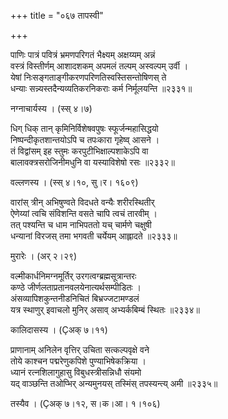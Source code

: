 +++
title = "०६७ तापस्वी"

+++


पाणिः पात्रं पवित्रं भ्रमणपरिगतं भैक्ष्यम् अक्षय्यम् अन्नं  
वस्त्रं विस्तीर्णम् आशादशकम् अपमलं तल्पम् अस्वल्पम् उर्वी ।  
येषां निःसङ्गताङ्गीकरणपरिणतिस्वस्तिसन्तोषिणस् ते   
धन्याः सन्न्यस्तदैन्यव्यतिकरनिकराः कर्म निर्मूलयन्ति ॥२३३१॥  


नग्नाचार्यस्य । (स्स् ४।७)  


धिग् धिक् तान् कृमिनिर्विशेषवपुषः स्फूर्जन्महासिद्धयो  
निष्पन्दीकृतशान्तयोऽपि च तपःकारा गृहेष्व् आसने ।  
तं विद्वांसम् इह स्तुमः करपुटीभिक्षाल्पशाकेऽपि वा   
बालावक्त्रसरोजिनीमधुनि वा यस्याविशेषो रसः ॥२३३२॥  


वल्लणस्य । (स्स् ४।१०, सु।र। १६०९)  


वारांस् त्रीन् अभिषुण्वते विदधते वन्यैः शरीरस्थितीर्  
ऐणेय्यां त्वचि संविशन्ति वसते चापि त्वचं तारवीम् ।  
तत् पश्यन्ति च धाम नाभिपततो यच् चार्मणे चक्षुषी   
धन्यानां विरजस् तमा भगवती चर्येयम् आह्लादते ॥२३३३॥  


मुरारेः । (अर् २।२९)  


वल्मीकार्धनिमग्नमूर्तिर् उरगत्वग्ब्रह्मसूत्रान्तरः  
कण्ठे जीर्णलताप्रतानवलयेनात्यर्थसम्पीडितः ।  
अंसव्यापिशकुन्तनीडनिचितं बिभ्रज्जटामण्डलं  
यत्र स्थाणुर् इवाचलो मुनिर् असाव् अभ्यर्कबिम्बं स्थितः ॥२३३४॥  


कालिदासस्य । (Çअक् ७।११)  


प्राणानाम् अनिलेन वृत्तिर् उचिता सत्कल्पवृक्षे वने  
तोये काश्चन पद्मरेणुकपिशे पुण्याभिषेकक्रिया ।  
ध्यानं रत्नशिलागुहासु विबुधस्त्रीसन्निधौ संयमो  
यद् वाञ्छन्ति तओप्भिर् अन्यमुनयस् तस्मिंस् तपस्यन्त्य् अमी ॥२३३५॥  


तस्यैव । (Çअक् ७।१२, स।क।आ। १।१०६)  


